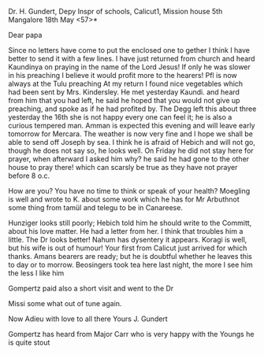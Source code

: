 Dr. H. Gundert, Depy Inspr of schools, Calicut1, Mission house 
5th Mangalore 18th May <57>*

Dear papa

Since no letters have come to put the enclosed one to gether I think I have better to send it with a few lines. I have just returned from church and heard Kaundinya on praying in the name of the Lord Jesus! If only he was slower in his preaching I believe it would profit more to the hearers! Pfl is now always at the Tulu preaching At my return I found nice vegetables which had been sent by Mrs. Kindersley. He met yesterday Kaundi. and heard from him that you had left, he said he hoped that you would not give up preaching, and spoke as if he had profited by. The Degg left this about three yesterday the 16th she is not happy every one can feel it; he is also a curious tempered man. Amman is expected this evening and will leave early tomorrow for Mercara. The weather is now very fine and I hope we shall be able to send off Joseph by sea. I think he is afraid of Hebich and will not go, though he does not say so, he looks well. On Friday he did not stay here for prayer, when afterward I asked him why? he said he had gone to the other house to pray there! which can scarsly be true as they have not prayer before 8 o.c.

How are you? You have no time to think or speak of your health? Moegling is well and wrote to K. about some work which he has for Mr Arbuthnot some thing from tamül and telegu to be in Canareese.

Hunziger looks still poorly; Hebich told him he should write to the Committ‚ about his love matter. He had a letter from her. I think that troubles him a little. The Dr looks better! Nahum has dysentery it appears. Koragi is well, but his wife is out of humour! Your first from Calicut just arrived for which thanks. Amans bearers are ready; but he is doubtful whether he leaves this to day or to morrow. Beosingers took tea here last night, the more I see him the less I like him

Gompertz paid also a short visit and went to the Dr

Missi some what out of tune again.

Now Adieu with love to all there
 Yours J. Gundert

Gompertz has heard from Major Carr who is very happy with the Youngs he is quite stout

